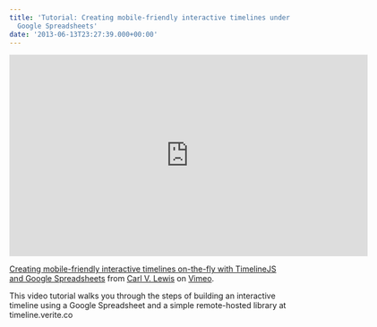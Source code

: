 ```yaml
---
title: 'Tutorial: Creating mobile-friendly interactive timelines under deadline with
  Google Spreadsheets'
date: '2013-06-13T23:27:39.000+00:00'
---
```


<p><iframe src="https://player.vimeo.com/video/67050820" width="640" height="360" frameborder="0" webkitallowfullscreen mozallowfullscreen allowfullscreen></iframe>
<p><a href="https://vimeo.com/67050820">Creating mobile-friendly interactive timelines on-the-fly with TimelineJS and Google Spreadsheets</a> from <a href="https://vimeo.com/carlvlewis">Carl V. Lewis</a> on <a href="https://vimeo.com">Vimeo</a>.</p></p>
<p>This video tutorial walks you through the steps of building an interactive timeline using a Google Spreadsheet and a simple remote-hosted library at timeline.verite.co</p>
